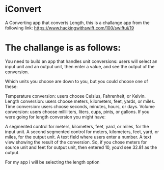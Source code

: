# iConvert
A Converting app that converts Length, this is a challange app from the following link:
https://www.hackingwithswift.com/100/swiftui/19

# The challange is as follows:
You need to build an app that handles unit conversions: users will select an input unit and an output unit, then enter a value, and see the output of the conversion.

Which units you choose are down to you, but you could choose one of these:

Temperature conversion: users choose Celsius, Fahrenheit, or Kelvin.
Length conversion: users choose meters, kilometers, feet, yards, or miles.
Time conversion: users choose seconds, minutes, hours, or days.
Volume conversion: users choose milliliters, liters, cups, pints, or gallons.
If you were going for length conversion you might have:

A segmented control for meters, kilometers, feet, yard, or miles, for the input unit.
A second segmented control for meters, kilometers, feet, yard, or miles, for the output unit.
A text field where users enter a number.
A text view showing the result of the conversion.
So, if you chose meters for source unit and feet for output unit, then entered 10, you’d see 32.81 as the output.

For my app i will be selecting the length option
